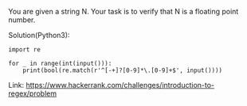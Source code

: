 You are given a string N.
Your task is to verify that N is a floating point number.

Solution(Python3):
```
import re

for _ in range(int(input())):
    print(bool(re.match(r'^[-+]?[0-9]*\.[0-9]+$', input())))
```
Link: https://www.hackerrank.com/challenges/introduction-to-regex/problem
